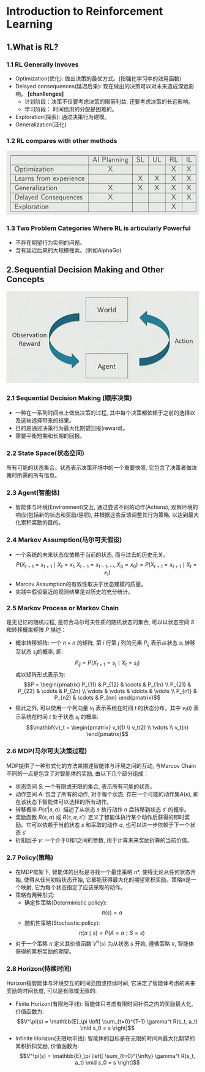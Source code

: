 # **Introduction to Reinforcement Learning**

## 1.What is RL?

### 1.1 RL Generally Invoves

* Optimization(优化): 做出决策的最优方式。(指强化学习中的效用函数)
* Delayed consequences(延迟后果): 现在做出的决策可以对未来造成深远影响。
**[chanllenges]**
  * 计划阶段：决策不仅要考虑决策的眼前利益, 还要考虑决策的长远影响。
  * 学习阶段： 时间信用的分配是困难的。
* Exploration(探索): 通过决策行为建模。
* Generalization(泛化)

### 1.2 RL compares with other methods

![RL与其他深度学习任务的比较](./image/1.1.png)

### 1.3 Two Problem Categories Where RL is articularly Powerful

* 不存在期望行为实例的问题。
* 含有延迟后果的大规模搜索。(例如AlphaGo)

## 2.Sequential Decision Making and Other Concepts

![序列决策](./image/1.2.png)

### 2.1 Sequential Decision Making (顺序决策)

* 一种在一系列时间点上做出决策的过程, 其中每个决策都依赖于之前的选择以及这些选择带来的结果。
* 目的是通过决策行为最大化期望回报(reward)。
* 需要平衡短期和长期的回报。

### 2.2 State Space(状态空间)

所有可能的状态集合。状态表示决策环境中的一个重要快照, 它包含了决策者做决策时所需的所有信息。

### 2.3 Agent(智能体)

* 智能体与环境(Environment)交互, 通过尝试不同的动作(Actions), 观察环境的响应(包括新的状态和奖励/惩罚), 并根据这些反馈调整其行为策略, 以达到最大化累积奖励的目的。

### 2.4 Markov Assumption(马尔可夫假设)

* 一个系统的未来状态仅依赖于当前的状态, 而与过去的历史无关。
$$ P(X_{t+1} = x_{t+1} \mid X_t = x_t, X_{t-1} = x_{t-1}, \ldots, X_0 = x_0) = P(X_{t+1} = x_{t+1} \mid X_t = x_t) $$
* Marcov Assumption的有效性取决于状态建模的质量。
* 实践中假设最近的观测结果是对历史的充分统计。

### 2.5 Markov Process or Markov Chain

是无记忆的随机过程, 是符合马尔可夫性质的随机状态的集合, 可以以状态空间 $S$ 和转移概率矩阵 $P$ 描述：

* 概率转移矩阵: 一个 $n×n$ 的矩阵, 第 $i$ 行第 $j$ 列的元素 $P_{ij}$ 表示从状态 $s_{i}$ 转移至状态 $s_{j}$的概率, 即:
  $$P_{ij} = P(X_{t+1} = s_j \mid X_t = s_i)$$
  或以矩阵形式表示为:
  $$P = \begin{pmatrix}
    P_{11} & P_{12} & \cdots & P_{1n} \\
    P_{21} & P_{22} & \cdots & P_{2n} \\
    \vdots & \vdots & \ddots & \vdots \\
    P_{n1} & P_{n2} & \cdots & P_{nn}
    \end{pmatrix}$$
* 除此之外, 可以使用一个列向量 $v_{t}$ 表示系统在时间 $t$ 的状态分布，其中 $v_{t}(i)$ 表示系统在时间 $t$ 处于状态 $s_{i}$ 的概率:
    $$\mathbf{v}_t = \begin{pmatrix}
    v_t(1) \\
    v_t(2) \\
    \vdots \\
    v_t(n)
    \end{pmatrix}$$

### 2.6 MDP(马尔可夫决策过程)

MDP提供了一种形式化的方法来描述智能体与环境之间的互动, 与Marcov Chain不同的一点是包含了对智能体的奖励, 由以下几个部分组成：

* 状态空间 $S$: 一个有限或无限的集合, 表示所有可能的状态。
* 动作空间 $A$: 包含了所有的动作, 对于每个状态, 存在一个可能的动作集$A(s)$, 即在该状态下智能体可以选择的所有动作。
* 转移概率 $P(s' | s, a)$: 描述了从状态 $s$ 执行动作 $a$ 后转移到状态 $s'$ 的概率。
* 奖励函数 $R(s, a)$ 或 $R(s, a, s')$: 定义了智能体执行某个动作后获得的即时奖励。它可以依赖于当前状态 $s$ 和采取的动作 $a$, 也可以进一步依赖于下一个状态 $s'$
* 折扣因子 $\gamma$: 一个介于0和1之间的参数, 用于计算未来奖励折算的当前价值。
  
### 2.7 Policy(策略)

* 在MDP框架下, 智能体的目标是寻找一个最佳策略 $π*$, 使得无论从任何状态开始, 使得从任何初始状态开始, 它都能获得最大化的期望累积奖励。策略π是一个映射, 它为每个状态指定了应该采取的动作。
* 策略有两种形式:
  * 确定性策略(Deterministic policy):
$$\pi(s) = a$$
  * 随机性策略(Stochastic policy):
$$\pi(a \mid s) = P(A = a \mid S = s)$$
* 对于一个策略 $\pi$ 定义其价值函数 $V^\pi(s)$ 为从状态 $s$ 开始, 遵循策略 $\pi$, 智能体获得的累积奖励的期望。
  
### 2.8 Horizon(持续时间)

Horizon指智能体与环境交互的时间范围或持续时间, 它决定了智能体考虑的未来奖励的时间长度, 可以是有限或无限的:

* Finite Horizon(有限地平线): 智能体只考虑有限时间补偿之内的奖励最大化, 价值函数为:
  $$V^\pi(s) = \mathbb{E}_\pi \left[ \sum_{t=0}^{T-1} \gamma^t R(s_t, a_t) \mid s_0 = s \right]$$
* Infinite Horizon(无限地平线): 智能体的目标是在无限的时间内最大化期望的累积折扣奖励, 价值函数为:
  $$V^\pi(s) = \mathbb{E}_\pi \left[ \sum_{t=0}^{\infty} \gamma^t R(s_t, a_t) \mid s_0 = s \right]$$
